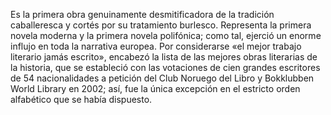 Es la primera obra genuinamente desmitificadora de la tradición caballeresca y cortés por su tratamiento burlesco. 
Representa la primera novela moderna y la primera novela polifónica; 
como tal, ejerció un enorme influjo en toda la narrativa europea. 
Por considerarse «el mejor trabajo literario jamás escrito», 
encabezó la lista de las mejores obras literarias de la historia, 
que se estableció con las votaciones de cien grandes escritores de 54 nacionalidades a petición 
del Club Noruego del Libro y Bokklubben World Library en 2002; así, 
fue la única excepción en el estricto orden alfabético que se había dispuesto.
